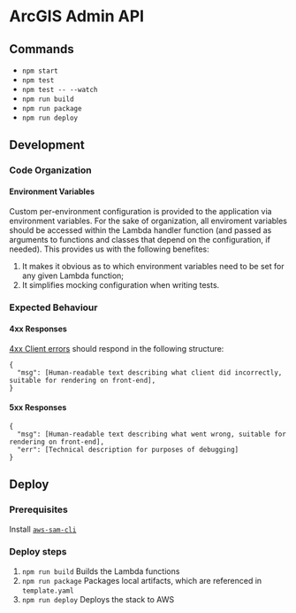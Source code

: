 # ArcGIS Admin API

## Commands

* `npm start`
* `npm test`
* `npm test -- --watch`
* `npm run build`
* `npm run package`
* `npm run deploy`

## Development

### Code Organization

#### Environment Variables

Custom per-environment configuration is provided to the application via environment variables. For the sake of organization, all enviroment variables should be accessed within the Lambda handler function (and passed as arguments to functions and classes that depend on the configuration, if needed). This provides us with the following benefites: 

1. It makes it obvious as to which environment variables need to be set for any given Lambda function; 
2. It simplifies mocking configuration when writing tests.

### Expected Behaviour

#### 4xx Responses

[4xx Client errors](https://en.wikipedia.org/wiki/List_of_HTTP_status_codes#4xx_Client_errors) should respond in the following structure:

```
{
  "msg": [Human-readable text describing what client did incorrectly, suitable for rendering on front-end],
}
```

#### 5xx Responses

```
{
  "msg": [Human-readable text describing what went wrong, suitable for rendering on front-end],
  "err": [Technical description for purposes of debugging]
}
```

## Deploy

### Prerequisites

Install [`aws-sam-cli`](https://github.com/awslabs/aws-sam-cli)

### Deploy steps

1. `npm run build` Builds the Lambda functions
2. `npm run package` Packages local artifacts, which are referenced in `template.yaml`
3. `npm run deploy` Deploys the stack to AWS
